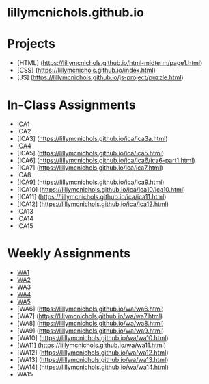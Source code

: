# lillymcnichols.github.io

# Projects
* [HTML] (https://lillymcnichols.github.io/html-midterm/page1.html)
* [CSS] (https://lillymcnichols.github.io/index.html)
* [JS] (https://lillymcnichols.github.io/js-project/puzzle.html)

# In-Class Assignments
* ICA1
* ICA2
* [ICA3] (https://lillymcnichols.github.io/ica/ica3a.html)
* [ICA4](https://lillymcnichols.github.io/ica/ica4.html)
* [ICA5] (https://lillymcnichols.github.io/ica/ica5.html)
* [ICA6] (https://lillymcnichols.github.io/ica/ica6/ica6-part1.html)
* [ICA7] (https://lillymcnichols.github.io/ica/ica7.html)
* ICA8
* [ICA9] (https://lillymcnichols.github.io/ica/ica9.html)
* [ICA10] (https://lillymcnichols.github.io/ica/ica10/ica10.html)
* [ICA11] (https://lillymcnichols.github.io/ica/ica11.html)
* [ICA12] (https://lillymcnichols.github.io/ica/ica12.html)
* ICA13
* ICA14
* ICA15

# Weekly Assignments
* [WA1](https://lillymcnichols.github.io/wa/wa1.html)
* [WA2](https://lillymcnichols.github.io/wa/wa2.html)
* [WA3](https://lillymcnichols.github.io/wa/wa3.html)
* [WA4](https://lillymcnichols.github.io/wa/wa4.html)
* [WA5](https://lillymcnichols.github.io/wa/wa5.html)
* [WA6] (https://lillymcnichols.github.io/wa/wa6.html)
* [WA7] (https://lillymcnichols.github.io/wa/wa7.html)
* [WA8] (https://lillymcnichols.github.io/wa/wa8.html)
* [WA9] (https://lillymcnichols.github.io/wa/wa9.html)
* [WA10] (https://lillymcnichols.github.io/wa/wa10.html)
* [WA11] (https://lillymcnichols.github.io/wa/wa11.html)
* [WA12] (https://lillymcnichols.github.io/wa/wa12.html)
* [WA13] (https://lillymcnichols.github.io/wa/wa13.html)
* [WA14] (https://lillymcnichols.github.io/wa/wa14.html)
* WA15

